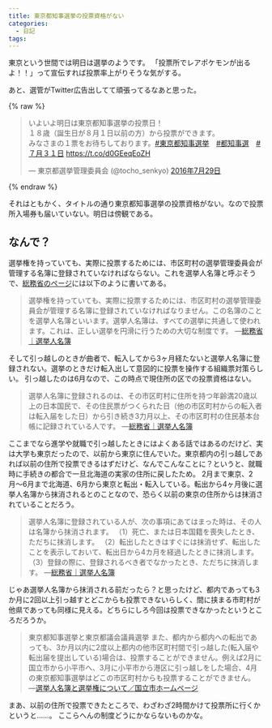 ```yaml
---
title: 東京都知事選挙の投票資格がない
categories:
  - 日記
tags:
---
```


東京という世間では明日は選挙のようです。
「投票所でレアポケモンが出るよ！！」って宣伝すれば投票率上がりそうな気がする。

あと、選管がTwitter広告出してて頑張ってるなあと思った。

{% raw %}
<blockquote class="twitter-tweet" data-lang="ja"><p lang="ja" dir="ltr">いよいよ明日は東京都知事選挙の投票日！<br>１８歳（誕生日が８月１日以前の方）から投票ができます。<br>みなさまの１票をお待ちしております。<a href="https://twitter.com/hashtag/%E6%9D%B1%E4%BA%AC%E9%83%BD%E7%9F%A5%E4%BA%8B%E9%81%B8%E6%8C%99?src=hash">#東京都知事選挙</a>　<a href="https://twitter.com/hashtag/%E9%83%BD%E7%9F%A5%E4%BA%8B%E9%81%B8?src=hash">#都知事選</a>　<a href="https://twitter.com/hashtag/%EF%BC%97%E6%9C%88%EF%BC%93%EF%BC%91%E6%97%A5?src=hash">#７月３１日</a> <a href="https://t.co/d0GEeqEoZH">https://t.co/d0GEeqEoZH</a></p>&mdash; 東京都選挙管理委員会 (@tocho_senkyo) <a href="https://twitter.com/tocho_senkyo/status/759040813254844423">2016年7月29日</a></blockquote>
<script async src="//platform.twitter.com/widgets.js" charset="utf-8"></script>
{% endraw %}

それはともかく、タイトルの通り東京都知事選挙の投票資格がない。なので投票所入場券も届いていない。明日は傍観である。

## なんで？

選挙権を持っていても、実際に投票するためには、市区町村の選挙管理委員会が管理する名簿に登録されていなければならない。これを選挙人名簿と呼ぶそうで、[総務省のページ](http://www.soumu.go.jp/senkyo/senkyo_s/naruhodo/naruhodo07.html)には以下のように書いてある。

> 選挙権を持っていても、実際に投票するためには、市区町村の選挙管理委員会が管理する名簿に登録されていなければなりません。この名簿のことを選挙人名簿といいます。選挙人名簿は、すべての選挙に共通して使われます。これは、正しい選挙を円滑に行うための大切な制度です。
> ―[総務省｜選挙人名簿](http://www.soumu.go.jp/senkyo/senkyo_s/naruhodo/naruhodo07.html)

そして引っ越しのときが曲者で、転入してから3ヶ月経たないと選挙人名簿に登録されない。選挙のときだけ転入出して意図的に投票を操作する組織票対策らしい。
引っ越したのは6月なので、この時点で現住所の区での投票資格はない。

> 選挙人名簿に登録されるのは、その市区町村に住所を持つ年齢満20歳以上の日本国民で、その住民票がつくられた日（他の市区町村からの転入者は転入届をした日）から引き続き3力月以上、その市区町村の住民基本台帳に記録されている人です。
> ―[総務省｜選挙人名簿](http://www.soumu.go.jp/senkyo/senkyo_s/naruhodo/naruhodo07.html)

ここまでなら進学や就職で引っ越したときにはよくある話ではあるのだけど、実は大学も東京だったので、以前から東京に住んでいた。東京都内の引っ越しであれば以前の住所で投票できるはずだけど、なんでこんなことに？というと、就職時に手続きの都合で一旦北海道の実家の住所に戻したため。
2月まで東京、2月〜6月まで北海道、6月から東京と転出・転入している。転出から4ヶ月後に選挙人名簿から抹消されるとのことなので、恐らく以前の東京の住所からは抹消されていることだろう。

> 選挙人名簿に登録されている人が、次の事項にあてはまった時は、その人は名簿から抹消されます。
> （1）死亡、または日本国籍を喪失したとき、ただちに抹消します。
> （2）転出したときはすぐには抹消せず、転出したことを表示しておいて、転出日から4カ月を経過したときに抹消します。
> （3）登録の際に、登録されるべき者でなかったとき、ただちに抹消します。
> ―[総務省｜選挙人名簿](http://www.soumu.go.jp/senkyo/senkyo_s/naruhodo/naruhodo07.html)

じゃあ選挙人名簿から抹消される前だったら？と思ったけど、都内であっても3か月に2回以上引っ越すとどこからも投票できないらしく、間に挟まる市町村が他県であっても同様に見える。どちらにしろ今回は投票できなかったというところだろうか。

> 東京都知事選挙と東京都議会議員選挙
> また、都内から都内への転出であっても、3か月以内に2度以上都内の他市区町村間で引っ越した(転入届や転出届を提出している)場合は、投票することができません。例えば2月に国立市から小平市へ、3月に小平市から港区に引っ越しをした場合、4月の東京都知事選挙はどこの市区町村からも投票することができません。
> ―[選挙人名簿と選挙権について／国立市ホームページ](http://www.city.kunitachi.tokyo.jp/shisei/senkyo/seido/1465447601534.html)

まあ、以前の住所で投票できたところで、わざわざ2時間かけて投票所に行くかというと……。
ここらへんの制度どうにかならないものかな。

